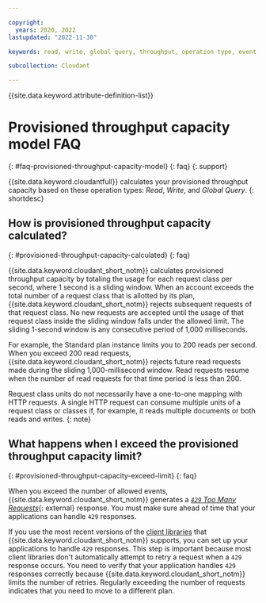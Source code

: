 ```yaml
---

copyright:
  years: 2020, 2022
lastupdated: "2022-11-30"

keywords: read, write, global query, throughput, operation type, event, reject request, retry, provision, capacity, provision throughput capacity calculated, exceed the provisioned throughput capacity limit

subcollection: Cloudant

---
```


{{site.data.keyword.attribute-definition-list}}

# Provisioned throughput capacity model FAQ
{: #faq-provisioned-throughput-capacity-model}
{: faq}
{: support}

{{site.data.keyword.cloudantfull}} calculates your provisioned throughput capacity based on these operation types: *Read*, *Write*, and *Global Query*. 
{: shortdesc}

## How is provisioned throughput capacity calculated? 
{: #provisioned-throughput-capacity-calculated}
{: faq}

{{site.data.keyword.cloudant_short_notm}} calculates provisioned throughput capacity by totaling the usage for each request class per second, where 1 second is a sliding window. When an account exceeds the total number of a request class that is allotted by its plan, {{site.data.keyword.cloudant_short_notm}} rejects subsequent requests of that request class. No new requests are accepted until the usage of that request class inside the sliding window falls under the allowed limit. The sliding 1-second window is any consecutive period of 1,000 milliseconds.

For example, the Standard plan instance limits you to 200 reads per second. When you exceed 200 read requests, {{site.data.keyword.cloudant_short_notm}} rejects future read requests made during the sliding 1,000-millisecond window. Read requests resume when the number of read requests for that time period is less than 200.

Request class units do not necessarily have a one-to-one mapping with HTTP requests. A single HTTP request can consume multiple units of a request class or classes if, for example, it reads multiple documents or both reads and writes.
{: note}

## What happens when I exceed the provisioned throughput capacity limit? 
{: #provisioned-throughput-capacity-exceed-limit}
{: faq}

When you exceed the number of allowed events, {{site.data.keyword.cloudant_short_notm}} generates a [*`429` Too Many Requests*](/apidocs/cloudant#list-of-http-codes){: external}
response. You must make sure ahead of time that your applications can handle `429` responses. 

If you use the most recent versions of the [client libraries](/docs/Cloudant?topic=Cloudant-client-libraries) that {{site.data.keyword.cloudant_short_notm}} supports, you can set up your applications to handle `429` responses. This step is important because most client libraries don't automatically attempt to retry a request when a `429` response occurs. You need to verify that your application handles `429` responses correctly because {{site.data.keyword.cloudant_short_notm}} limits the number of retries. Regularly exceeding the number of requests indicates that you need to move to a different plan. 
